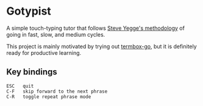 # Gotypist

A simple touch-typing tutor that follows [Steve Yegge's methodology](http://steve-yegge.blogspot.com/2008/09/programmings-dirtiest-little-secret.html) of going in fast, slow, and medium cycles.

This project is mainly motivated by trying out [termbox-go](https://github.com/nsf/termbox-go), but it is definitely ready for productive learning.

## Key bindings

    ESC   quit
    C-F   skip forward to the next phrase
    C-R   toggle repeat phrase mode
